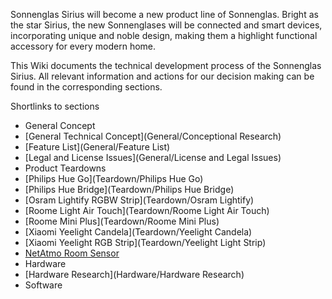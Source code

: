 Sonnenglas Sirius will become a new product line of Sonnenglas.
Bright as the star Sirius, the new Sonnenglases will be connected and smart devices, incorporating unique and noble design, making them a highlight functional accessory for every modern home.

This Wiki documents the technical development process of the Sonnenglas Sirius. All relevant information and actions for our decision making can be found in the corresponding sections. 

Shortlinks to sections

- General Concept
 - [General Technical Concept](General/Conceptional Research)
 - [Feature List](General/Feature List)
 - [Legal and License Issues](General/License and Legal Issues)
- Product Teardowns
 - [Philips Hue Go](Teardown/Philips Hue Go) 
 - [Philips Hue Bridge](Teardown/Philips Hue Bridge)
 - [Osram Lightify RGBW Strip](Teardown/Osram Lightify)
 - [Roome Light Air Touch](Teardown/Roome Light Air Touch)
 - [Roome Mini Plus](Teardown/Roome Mini Plus)
 - [Xiaomi Yeelight Candela](Teardown/Yeelight Candela)
 - [Xiaomi Yeelight RGB Strip](Teardown/Yeelight Light Strip)
 - [NetAtmo Room Sensor](Teardown/NetAtmo)
- Hardware
 - [Hardware Research](Hardware/Hardware Research)
- Software
